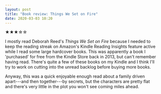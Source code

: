 ```yaml
---
layout: post
title: "Book review: Things We Set on Fire"
date: 2020-03-03 10:20
---
```


★★★☆☆

I mostly read Deborah Reed's *Things We Set on Fire* because I needed to keep the reading streak on Amazon's Kindle Reading Insights feature active while I read some large hardcover books. This was apparently a book I 'purchased' for free from the Kindle Store back in 2013, but can't remember having read. There's quite a few of these books on my Kindle and I think I'll try to work on cutting into the unread backlog before buying more books.

Anyway, this was a quick enjoyable enough read about a family driven apart---and then together---by secrets, but the characters are pretty flat and there's very little in the plot you won't see coming miles ahead.
